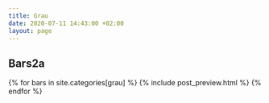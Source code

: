 ```yaml
---
title: Grau
date: 2020-07-11 14:43:00 +02:00
layout: page
---
```


## Bars2a
{% for bars in site.categories[grau] %}
        {% include post_preview.html %}
{% endfor %}